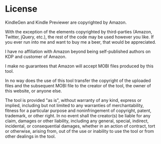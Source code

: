 License
==

KindleGen and Kindle Previewer are copyrighted by Amazon.

With the exception of the elements copyrighted by third-parties (Amazon, Twitter, jQuery, etc.), the rest of the code may be used however you like.  If you ever run into me and want to buy me a beer, that would be appreciated. 

I have no affiliation with Amazon beyond being self-published authors on KDP and customer of Amazon.

I make no guarantees that Amazon will accept MOBI files produced by this tool.

In no way does the use of this tool transfer the copyright of the uploaded files and the subsequent MOBI file to the creator of the tool, the owner of this website, or anyone else.

The tool is provided "as is", without warranty of any kind, express or implied, including but not limited to any warranties of merchantability, fitness for a particular purpose and noninfringement of copyright, patent, trademark, or other right. In no event shall the creator(s) be liable for any claim, damages or other liability, including any general, special, indirect, incidental, or consequential damages, whether in an action of contract, tort or otherwise, arising from, out of the use or inability to use the tool or from other dealings in the tool.
